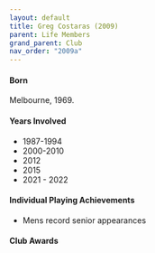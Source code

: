 ```yaml
---
layout: default
title: Greg Costaras (2009)
parent: Life Members
grand_parent: Club
nav_order: "2009a"
---
```


#### Born

Melbourne, 1969.

#### Years Involved

* 1987-1994
* 2000-2010
* 2012
* 2015
* 2021 - 2022

#### Individual Playing Achievements

* Mens record senior appearances

#### Club Awards
